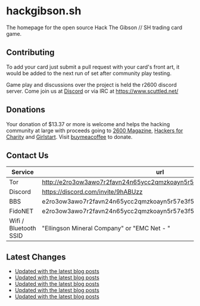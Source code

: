 # hackgibson.sh
The homepage for the open source Hack The Gibson // SH trading card game.


## Contributing

To add your card just submit a pull request with your card's front art, it would be added to the next run of set after community play testing.

Game play and discussions over the project is held the r2600 discord server. Come join us at [Discord](https://discord.com/invite/9hABUzz) or via IRC at https://www.scuttled.net/


## Donations

Your donation of $13.37 or more is welcome and helps the hacking community at large with proceeds going to [2600 Magazine](https://2600.com/), [Hackers for Charity](https://hackersforcharity.org) and [Girlstart](https://girlstart.org).  Visit [buymeacoffee](https://www.buymeacoffee.com/hackgibson.sh) to donate.


## Contact Us

Service | url
-|-
Tor | http://e2ro3ow3awo7r2favn24n65ycc2qmzkoayn5r57e3f56nvjwdcgg32ad.onion
Discord | https://discord.com/invite/9hABUzz
BBS | e2ro3ow3awo7r2favn24n65ycc2qmzkoayn5r57e3f56nvjwdcgg32ad.onion:23
FidoNET | e2ro3ow3awo7r2favn24n65ycc2qmzkoayn5r57e3f56nvjwdcgg32ad.onion:24554
Wifi / Bluetooth SSID | "Ellingson Mineral Company" or "EMC Net - <fidonet address>"

## Latest Changes
<!-- BLOG-POST-LIST:START -->
- [Updated with the latest blog posts](https://github.com/DFW2600/hackgibson.sh/commit/abb060f9c3ed9b576b649bd17f6c31ab10cd6770)
- [Updated with the latest blog posts](https://github.com/DFW2600/hackgibson.sh/commit/8dbd2dc683361bb827b9ede6a2eaede11c2c17a1)
- [Updated with the latest blog posts](https://github.com/DFW2600/hackgibson.sh/commit/69f34ef24c54fe5a5e72ff4de29054af4304240d)
- [Updated with the latest blog posts](https://github.com/DFW2600/hackgibson.sh/commit/58b67b2351ebb78d921c6522e39ff92e60f4ad96)
- [Updated with the latest blog posts](https://github.com/DFW2600/hackgibson.sh/commit/4b958f649ec7986b61e09a4c28b65b64fac73abb)
<!-- BLOG-POST-LIST:END -->
